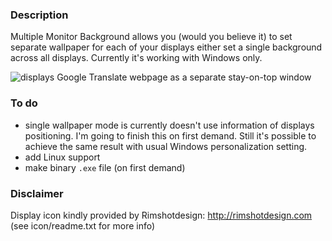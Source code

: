 ### Description
Multiple Monitor Background allows you (would you believe it) to set separate wallpaper for each of your displays either set a single background across all displays. Currently it's working with Windows only.

![displays Google Translate webpage as a separate stay-on-top window](https://raw.github.com/ar7em/Google-Translate-Window/master/screenshots/screenshot1.png "Google Translate Window")

### To do
- single wallpaper mode is currently doesn't use information of displays positioning. I'm going to finish this on first demand. Still it's possible to achieve the same result with usual Windows personalization setting.
- add Linux support
- make binary `.exe` file (on first demand)

### Disclaimer
Display icon kindly provided by Rimshotdesign: http://rimshotdesign.com (see icon/readme.txt for more info)